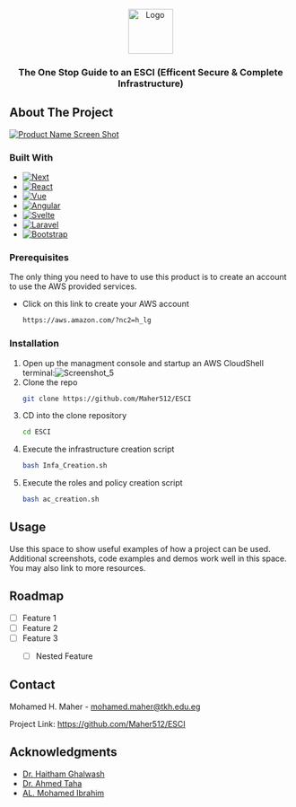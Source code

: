 <!-- PROJECT LOGO -->
<br />
<div align="center">
  <a href="https://github.com/github_username/repo_name">
    <img src="images/logo.png" alt="Logo" width="80" height="80">
  </a>

<h3 align="center">The One Stop Guide to an ESCI (Efficent Secure & Complete Infrastructure)</h3>

  <p align="center">

</div>

<!-- ABOUT THE PROJECT -->
## About The Project

[![Product Name Screen Shot][product-screenshot]](https://example.com)

### Built With

* [![Next][Next.js]][Next-url]
* [![React][React.js]][React-url]
* [![Vue][Vue.js]][Vue-url]
* [![Angular][Angular.io]][Angular-url]
* [![Svelte][Svelte.dev]][Svelte-url]
* [![Laravel][Laravel.com]][Laravel-url]
* [![Bootstrap][Bootstrap.com]][Bootstrap-url]

### Prerequisites

The only thing you need to have to use this product is to create an account to use the AWS provided services.
* Click on this link to create your AWS account
  ```sh
  https://aws.amazon.com/?nc2=h_lg
  ```

### Installation

1. Open up the managment console and startup an AWS CloudShell terminal:![Screenshot_5](https://github.com/Maher512/ESCI/assets/74532750/33e43bae-306e-4ad1-ba68-a01e31716cae)
2. Clone the repo
   ```sh
   git clone https://github.com/Maher512/ESCI
   ```
2. CD into the clone repository 
   ```sh
   cd ESCI
   ```
3. Execute the infrastructure creation script
   ```sh
   bash Infa_Creation.sh 
   ```
4. Execute the roles and policy creation script
   ```sh
   bash ac_creation.sh 
   ```

<!-- USAGE EXAMPLES -->
## Usage

Use this space to show useful examples of how a project can be used. Additional screenshots, code examples and demos work well in this space. You may also link to more resources.

<!-- ROADMAP -->
## Roadmap

- [ ] Feature 1
- [ ] Feature 2
- [ ] Feature 3
    - [ ] Nested Feature


<!-- CONTACT -->
## Contact

Mohamed H. Maher - mohamed.maher@tkh.edu.eg

Project Link: https://github.com/Maher512/ESCI

<!-- ACKNOWLEDGMENTS -->
## Acknowledgments

* [Dr. Haitham Ghalwash](http://www.linkedin.com/in/ghalwash)
* [Dr. Ahmed Taha]()
* [AL. Mohamed Ibrahim]()

<!-- MARKDOWN LINKS & IMAGES -->
[product-screenshot]: images/screenshot.png
[Next.js]: https://img.shields.io/badge/next.js-000000?style=for-the-badge&logo=nextdotjs&logoColor=white
[Next-url]: https://nextjs.org/
[React.js]: https://img.shields.io/badge/React-20232A?style=for-the-badge&logo=react&logoColor=61DAFB
[React-url]: https://reactjs.org/
[Vue.js]: https://img.shields.io/badge/Vue.js-35495E?style=for-the-badge&logo=vuedotjs&logoColor=4FC08D
[Vue-url]: https://vuejs.org/
[Angular.io]: https://img.shields.io/badge/Angular-DD0031?style=for-the-badge&logo=angular&logoColor=white
[Angular-url]: https://angular.io/
[Svelte.dev]: https://img.shields.io/badge/Svelte-4A4A55?style=for-the-badge&logo=svelte&logoColor=FF3E00
[Svelte-url]: https://svelte.dev/
[Laravel.com]: https://img.shields.io/badge/Laravel-FF2D20?style=for-the-badge&logo=laravel&logoColor=white
[Laravel-url]: https://laravel.com
[Bootstrap.com]: https://img.shields.io/badge/Bootstrap-563D7C?style=for-the-badge&logo=bootstrap&logoColor=white
[Bootstrap-url]: https://getbootstrap.com
